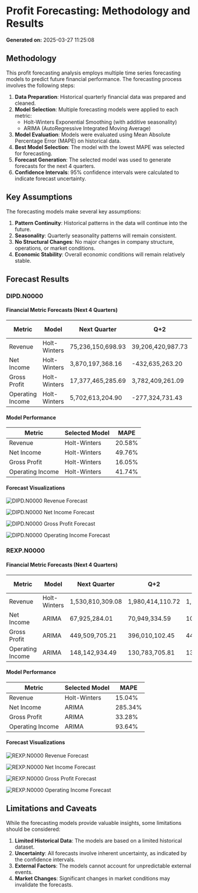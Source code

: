 # Profit Forecasting: Methodology and Results

**Generated on:** 2025-03-27 11:25:08

## Methodology

This profit forecasting analysis employs multiple time series forecasting models to predict future financial performance. The forecasting process involves the following steps:

1. **Data Preparation**: Historical quarterly financial data was prepared and cleaned.
2. **Model Selection**: Multiple forecasting models were applied to each metric:
   - Holt-Winters Exponential Smoothing (with additive seasonality)
   - ARIMA (AutoRegressive Integrated Moving Average)
3. **Model Evaluation**: Models were evaluated using Mean Absolute Percentage Error (MAPE) on historical data.
4. **Best Model Selection**: The model with the lowest MAPE was selected for forecasting.
5. **Forecast Generation**: The selected model was used to generate forecasts for the next 4 quarters.
6. **Confidence Intervals**: 95% confidence intervals were calculated to indicate forecast uncertainty.

## Key Assumptions

The forecasting models make several key assumptions:

1. **Pattern Continuity**: Historical patterns in the data will continue into the future.
2. **Seasonality**: Quarterly seasonality patterns will remain consistent.
3. **No Structural Changes**: No major changes in company structure, operations, or market conditions.
4. **Economic Stability**: Overall economic conditions will remain relatively stable.

## Forecast Results

### DIPD.N0000

#### Financial Metric Forecasts (Next 4 Quarters)

| Metric | Model | Next Quarter | Q+2 | Q+3 | Q+4 | Avg. Growth |
|--------|-------|-------------|-----|-----|-----|-------------|
| Revenue | Holt-Winters | 75,236,150,698.93 | 39,206,420,987.73 | 50,173,218,849.31 | 64,065,813,981.12 | 11.22% |
| Net Income | Holt-Winters | 3,870,197,368.16 | -432,635,263.20 | 921,466,725.91 | 1,826,491,698.15 | -76.96% |
| Gross Profit | Holt-Winters | 17,377,465,285.69 | 3,782,409,261.09 | 8,359,863,167.51 | 12,821,694,665.49 | 35.28% |
| Operating Income | Holt-Winters | 5,702,613,204.90 | -277,324,731.43 | 1,582,954,315.60 | 2,698,457,200.68 | -169.10% |

#### Model Performance

| Metric | Selected Model | MAPE |
|--------|---------------|------|
| Revenue | Holt-Winters | 20.58% |
| Net Income | Holt-Winters | 49.76% |
| Gross Profit | Holt-Winters | 16.05% |
| Operating Income | Holt-Winters | 41.74% |

#### Forecast Visualizations

![DIPD.N0000 Revenue Forecast](plots/DIPD_N0000_Revenue_forecast.png)

![DIPD.N0000 Net Income Forecast](plots/DIPD_N0000_Net_Income_forecast.png)

![DIPD.N0000 Gross Profit Forecast](plots/DIPD_N0000_Gross_Profit_forecast.png)

![DIPD.N0000 Operating Income Forecast](plots/DIPD_N0000_Operating_Income_forecast.png)


### REXP.N0000

#### Financial Metric Forecasts (Next 4 Quarters)

| Metric | Model | Next Quarter | Q+2 | Q+3 | Q+4 | Avg. Growth |
|--------|-------|-------------|-----|-----|-----|-------------|
| Revenue | Holt-Winters | 1,530,810,309.08 | 1,980,414,110.72 | 1,778,653,979.87 | 1,237,852,542.35 | -2.05% |
| Net Income | ARIMA | 67,925,284.01 | 70,949,334.59 | 101,911,196.71 | 72,303,203.61 | -5.62% |
| Gross Profit | ARIMA | 449,509,705.21 | 396,010,102.45 | 441,029,560.53 | 405,345,806.66 | 3.81% |
| Operating Income | ARIMA | 148,142,934.49 | 130,783,705.81 | 139,308,134.90 | 139,314,115.00 | -0.79% |

#### Model Performance

| Metric | Selected Model | MAPE |
|--------|---------------|------|
| Revenue | Holt-Winters | 15.04% |
| Net Income | ARIMA | 285.34% |
| Gross Profit | ARIMA | 33.28% |
| Operating Income | ARIMA | 93.64% |

#### Forecast Visualizations

![REXP.N0000 Revenue Forecast](plots/REXP_N0000_Revenue_forecast.png)

![REXP.N0000 Net Income Forecast](plots/REXP_N0000_Net_Income_forecast.png)

![REXP.N0000 Gross Profit Forecast](plots/REXP_N0000_Gross_Profit_forecast.png)

![REXP.N0000 Operating Income Forecast](plots/REXP_N0000_Operating_Income_forecast.png)


## Limitations and Caveats

While the forecasting models provide valuable insights, some limitations should be considered:

1. **Limited Historical Data**: The models are based on a limited historical dataset.
2. **Uncertainty**: All forecasts involve inherent uncertainty, as indicated by the confidence intervals.
3. **External Factors**: The models cannot account for unpredictable external events.
4. **Market Changes**: Significant changes in market conditions may invalidate the forecasts.

